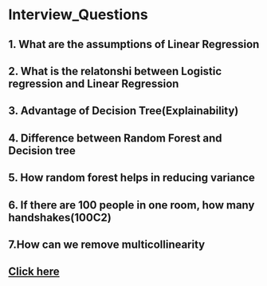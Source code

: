 # Interview_Questions
## 1. What are the assumptions of Linear Regression
## 2.  What is the relatonshi between Logistic regression and Linear Regression
## 3. Advantage of Decision Tree(Explainability)
## 4. Difference between Random Forest and Decision tree
## 5. How random forest helps in reducing variance
## 6. If there are 100 people in one room, how many handshakes(100C2)
## 7.How can we remove multicollinearity <a href="https://medium.com/analytics-vidhya/what-is-multicollinearity-and-how-to-remove-it-413c419de2f" target="_blank"><h4>Click here</h4></a>
#


